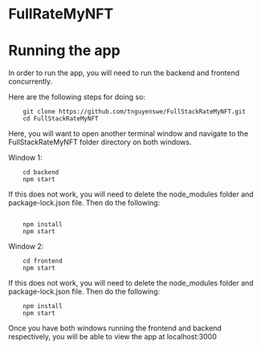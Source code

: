 # FullRateMyNFT

# Running the app

In order to run the app, you will need to run the backend and frontend concurrently.

Here are the following steps for doing so:

```
    git clone https://github.com/tnguyenswe/FullStackRateMyNFT.git
    cd FullStackRateMyNFT
```

Here, you will want to open another terminal window and navigate to the FullStackRateMyNFT folder directory on both windows.

Window 1:

```
    cd backend
    npm start
```

If this does not work, you will need to delete the node_modules folder and package-lock.json file. Then do the following:

```
    
    npm install
    npm start
```

Window 2:

```
    cd frontend
    npm start
```

If this does not work, you will need to delete the node_modules folder and package-lock.json file. Then do the following:

```
    npm install
    npm start
```

Once you have both windows running the frontend and backend respectively, you will be able to view the app at localhost:3000